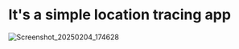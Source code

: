 # It's a simple location tracing app

![Screenshot_20250204_174628](https://github.com/user-attachments/assets/c85237d4-f78c-4983-94c0-a8b931495445)
